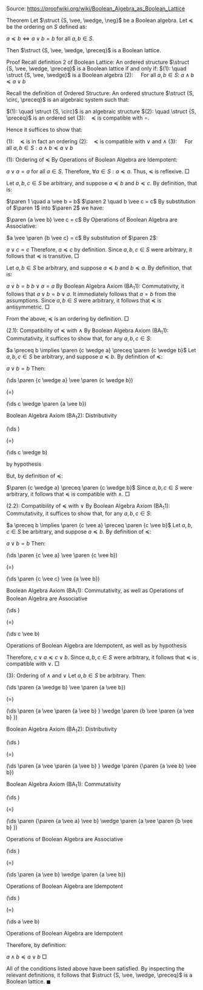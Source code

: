 # 

Source: https://proofwiki.org/wiki/Boolean_Algebra_as_Boolean_Lattice



Theorem
Let $\struct {S, \vee, \wedge, \neg}$ be a Boolean algebra.
Let $\preceq$ be the ordering on $S$ defined as:

$a \preceq b \iff a \vee b = b$
for all $a, b \in S$.

Then $\struct {S, \vee, \wedge, \preceq}$ is a Boolean lattice.


Proof
Recall definition $2$ of Boolean Lattice:
An ordered structure $\struct {S, \vee, \wedge, \preceq}$ is a Boolean lattice if and only if:
$(1): \quad \struct {S, \vee, \wedge}$ is a Boolean algebra
$(2): \quad$ For all $a, b \in S$: $a \wedge b \preceq a \vee b$

Recall the definition of Ordered Structure:
An ordered structure $\struct {S, \circ, \preceq}$ is an algebraic system such that:

$(1): \quad \struct {S, \circ}$ is an algebraic structure
$(2): \quad \struct {S, \preceq}$ is an ordered set
$(3): \quad \preceq$ is compatible with $\circ$.

Hence it suffices to show that:

$(1): \quad \preceq$ is in fact an ordering
$(2): \quad \preceq$ is compatible with $\vee$ and $\wedge$
$(3): \quad$ For all $a, b \in S: a \wedge b \preceq a \vee b$


$(1)$: Ordering of $\preceq$
By Operations of Boolean Algebra are Idempotent:

$a \vee a = a$
for all $a \in S$.
Therefore, $\forall a \in S: a \preceq a$.
Thus, $\preceq$ is reflexive.
$\Box$

Let $a, b, c \in S$ be arbitrary, and suppose $a \preceq b$ and $b \preceq c$.
By definition, that is:

$\paren 1 \quad a \vee b = b$
$\paren 2 \quad b \vee c = c$
By substitution of $\paren 1$ into $\paren 2$ we have:

$\paren {a \vee b} \vee c = c$
By Operations of Boolean Algebra are Associative:

$a \vee \paren {b \vee c} = c$
By substitution of $\paren 2$:

$a \vee c = c$
Therefore, $a \preceq c$ by definition.
Since $a, b, c \in S$ were arbitrary, it follows that $\preceq$ is transitive.
$\Box$

Let $a, b \in S$ be arbitrary, and suppose $a \preceq b$ and $b \preceq a$.
By definition, that is:

$a \vee b = b$
$b \vee a = a$
By Boolean Algebra Axiom $(\text {BA}_1 1)$: Commutativity, it follows that $a \vee b = b \vee a$.
It immediately follows that $a = b$ from the assumptions.
Since $a, b \in S$ were arbitrary, it follows that $\preceq$ is antisymmetric.
$\Box$

From the above, $\preceq$ is an ordering by definition.
$\Box$


$(2.1)$: Compatibility of $\preceq$ with $\wedge$
By Boolean Algebra Axiom $(\text {BA}_1 1)$: Commutativity, it suffices to show that, for any $a, b, c \in S$:

$a \preceq b \implies \paren {c \wedge a} \preceq \paren {c \wedge b}$
Let $a, b, c \in S$ be arbitrary, and suppose $a \preceq b$.
By definition of $\preceq$:

$a \vee b = b$
Then:














\(\ds \paren {c \wedge a} \vee \paren {c \wedge b}\)

\(=\)







\(\ds c \wedge \paren {a \vee b}\)





Boolean Algebra Axiom $(\text {BA}_1 2)$: Distributivity














\(\ds \)

\(=\)







\(\ds c \wedge b\)





by hypothesis



But, by definition of $\preceq$:

$\paren {c \wedge a} \preceq \paren {c \wedge b}$
Since $a, b, c \in S$ were arbitrary, it follows that $\preceq$ is compatible with $\wedge$.
$\Box$


$(2.2)$: Compatibility of $\preceq$ with $\vee$
By Boolean Algebra Axiom $(\text {BA}_1 1)$: Commutativity, it suffices to show that, for any $a, b, c \in S$:

$a \preceq b \implies \paren {c \vee a} \preceq \paren {c \vee b}$
Let $a, b, c \in S$ be arbitrary, and suppose $a \preceq b$.
By definition of $\preceq$:

$a \vee b = b$
Then:














\(\ds \paren {c \vee a} \vee \paren {c \vee b}\)

\(=\)







\(\ds \paren {c \vee c} \vee {a \vee b}\)





Boolean Algebra Axiom $(\text {BA}_1 1)$: Commutativity, as well as Operations of Boolean Algebra are Associative














\(\ds \)

\(=\)







\(\ds c \vee b\)





Operations of Boolean Algebra are Idempotent, as well as by hypothesis



Therefore, $c \vee a \preceq c \vee b$.
Since $a, b, c \in S$ were arbitrary, it follows that $\preceq$ is compatible with $\vee$.
$\Box$


$(3)$: Ordering of $\wedge$ and $\vee$
Let $a, b \in S$ be arbitrary.
Then:














\(\ds \paren {a \wedge b} \vee \paren {a \vee b}\)

\(=\)







\(\ds \paren {a \vee \paren {a \vee b} } \wedge \paren {b \vee \paren {a \vee b} }\)





Boolean Algebra Axiom $(\text {BA}_1 2)$: Distributivity














\(\ds \)

\(=\)







\(\ds \paren {a \vee \paren {a \vee b} } \wedge \paren {\paren {a \vee b} \vee b}\)





Boolean Algebra Axiom $(\text {BA}_1 1)$: Commutativity














\(\ds \)

\(=\)







\(\ds \paren {\paren {a \vee a} \vee b} \wedge \paren {a \vee \paren {b \vee b} }\)





Operations of Boolean Algebra are Associative














\(\ds \)

\(=\)







\(\ds \paren {a \vee b} \wedge \paren {a \vee b}\)





Operations of Boolean Algebra are Idempotent














\(\ds \)

\(=\)







\(\ds a \vee b\)





Operations of Boolean Algebra are Idempotent



Therefore, by definition:

$a \wedge b \preceq a \vee b$
$\Box$

All of the conditions listed above have been satisfied.
By inspecting the relevant definitions, it follows that $\struct {S, \vee, \wedge, \preceq}$ is a Boolean lattice.
$\blacksquare$






